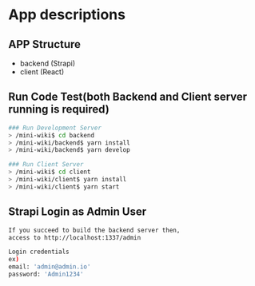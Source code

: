 # App descriptions

## APP Structure

- backend (Strapi)
- client (React)

## Run Code Test(both Backend and Client server running is required)

```sh
### Run Development Server
> /mini-wiki$ cd backend
> /mini-wiki/backend$ yarn install
> /mini-wiki/backend$ yarn develop

### Run Client Server
> /mini-wiki$ cd client
> /mini-wiki/client$ yarn install
> /mini-wiki/client$ yarn start
```

## Strapi Login as Admin User

```sh
If you succeed to build the backend server then,
access to http://localhost:1337/admin

Login credentials
ex)
email: 'admin@admin.io'
password: 'Admin1234'
```
